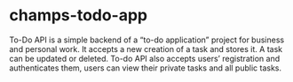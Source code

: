 # champs-todo-app
To-Do API is a simple backend of a “to-do application” project for business and personal work. It accepts a new creation of a task and stores it. A task can be updated or deleted. To-do API also accepts users’ registration and authenticates them, users can view their private tasks and all public tasks.
